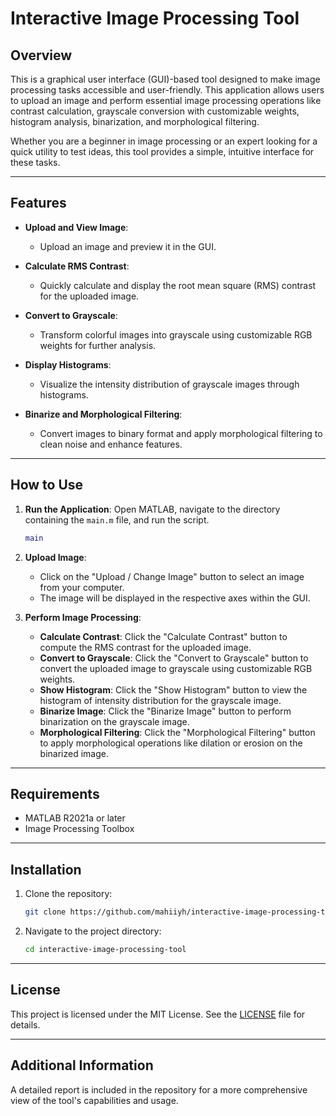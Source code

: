 # Interactive Image Processing Tool

## Overview

This is a graphical user interface (GUI)-based tool designed to make image processing tasks accessible and user-friendly. This application allows users to upload an image and perform essential image processing operations like contrast calculation, grayscale conversion with customizable weights, histogram analysis, binarization, and morphological filtering.

Whether you are a beginner in image processing or an expert looking for a quick utility to test ideas, this tool provides a simple, intuitive interface for these tasks.

---

## Features

- **Upload and View Image**: 
  - Upload an image and preview it in the GUI.

- **Calculate RMS Contrast**:
  - Quickly calculate and display the root mean square (RMS) contrast for the uploaded image.

- **Convert to Grayscale**:
  - Transform colorful images into grayscale using customizable RGB weights for further analysis.

- **Display Histograms**:
  - Visualize the intensity distribution of grayscale images through histograms.

- **Binarize and Morphological Filtering**:
  - Convert images to binary format and apply morphological filtering to clean noise and enhance features.

---

## How to Use

1. **Run the Application**:
   Open MATLAB, navigate to the directory containing the `main.m` file, and run the script.

   ```matlab
   main
   ```

2. **Upload Image**:
    - Click on the "Upload / Change Image" button to select an image from your computer.
    - The image will be displayed in the respective axes within the GUI.

3. **Perform Image Processing**:
    - **Calculate Contrast**: Click the "Calculate Contrast" button to compute the RMS contrast for the uploaded image.
    - **Convert to Grayscale**: Click the "Convert to Grayscale" button to convert the uploaded image to grayscale using customizable RGB weights.
    - **Show Histogram**: Click the "Show Histogram" button to view the histogram of intensity distribution for the grayscale image.
    - **Binarize Image**: Click the "Binarize Image" button to perform binarization on the grayscale image.
    - **Morphological Filtering**: Click the "Morphological Filtering" button to apply morphological operations like dilation or erosion on the binarized image.

---

## Requirements

- MATLAB R2021a or later
- Image Processing Toolbox

---

## Installation

1. Clone the repository:
   ```sh
   git clone https://github.com/mahiiyh/interactive-image-processing-tool.git
   ```
2. Navigate to the project directory:
   ```sh
   cd interactive-image-processing-tool
   ```

---

## License

This project is licensed under the MIT License. See the [LICENSE](LICENSE) file for details.

---

## Additional Information

A detailed report is included in the repository for a more comprehensive view of the tool's capabilities and usage.